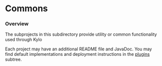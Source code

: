 Commons
==========

### Overview

The subprojects in this subdirectory provide utility or common functionality used through Kylo

Each project may have an additional README file and JavaDoc.  You may find default implementations and deployment instructions in the [plugins](../plugins) subtree.

